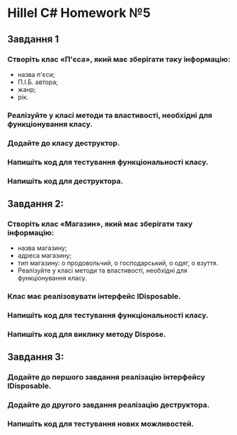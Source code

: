 
# Hillel C# Homework №5

## Завдання 1  

### Створіть клас «П'єса», який має зберігати таку інформацію: 

- назва п'єси; 
- П.І.Б. автора; 
- жанр; 
- рік. 
### Реалізуйте у класі методи та властивості, необхідні для функціонування класу. 

### Додайте до класу деструктор. 

### Напишіть код для тестування функціональності класу. 

### Напишіть код для деструктора. 

## Завдання 2: 

### Створіть клас «Магазин», який має зберігати таку інформацію: 

- назва магазину; 
- адреса магазину; 
- тип магазину: o продовольчий, o господарський, o одяг, o взуття.
- Реалізуйте у класі методи та властивості, необхідні для функціонування класу. 

### Клас має реалізовувати інтерфейс IDisposable. 

### Напишіть код для тестування функціональності класу. 

### Напишіть код для виклику методу Dispose. 

## Завдання 3: 

### Додайте до першого завдання реалізацію інтерфейсу IDisposable. 

### Додайте до другого завдання реалізацію деструктора. 

### Напишіть код для тестування нових можливостей.
